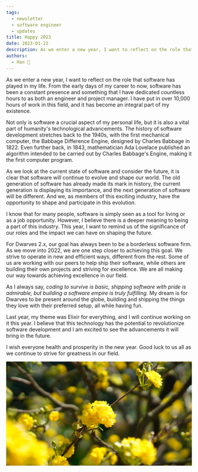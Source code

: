```yaml
---
tags: 
  - newsletter
  - software engineer
  - updates
title: Happy 2023
date: 2023-01-22
description: As we enter a new year, I want to reflect on the role that software has played in my life. For Dwarves 2.x, our goal has always been to be a borderless software firm. As we move into 2022, we are one step closer to achieving this goal. We strive to operate in new and efficient ways, different from the rest. Some of us are working with our peers to help ship their software, while others are building their own projects and striving for excellence. We are all making our way towards achieving excellence in our field.
authors: 
  - Han 🐸
---
```


As we enter a new year, I want to reflect on the role that software has played in my life. From the early days of my career to now, software has been a constant presence and something that I have dedicated countless hours to as both an engineer and project manager. I have put in over 10,000 hours of work in this field, and it has become an integral part of my existence.

Not only is software a crucial aspect of my personal life, but it is also a vital part of humanity's technological advancements. The history of software development stretches back to the 1940s, with the first mechanical computer, the Babbage Difference Engine, designed by Charles Babbage in 1822. Even further back, in 1843, mathematician Ada Lovelace published an algorithm intended to be carried out by Charles Babbage's Engine, making it the first computer program.

As we look at the current state of software and consider the future, it is clear that software will continue to evolve and shape our world. The old generation of software has already made its mark in history, the current generation is displaying its importance, and the next generation of software will be different. And we, as members of this exciting industry, have the opportunity to shape and participate in this evolution.

I know that for many people, software is simply seen as a tool for living or as a job opportunity. However, I believe there is a deeper meaning to being a part of this industry. This year, I want to remind us of the significance of our roles and the impact we can have on shaping the future.

For Dwarves 2.x, our goal has always been to be a borderless software firm. As we move into 2022, we are one step closer to achieving this goal. We strive to operate in new and efficient ways, different from the rest. Some of us are working with our peers to help ship their software, while others are building their own projects and striving for excellence. We are all making our way towards achieving excellence in our field.

As I always say, *coding to survive is basic, shipping software with pride is admirable, but building a software empire is truly fulfilling*. My dream is for Dwarves to be present around the globe, building and shipping the things they love with their preferred setup, all while having fun.

Last year, my theme was Elixir for everything, and I will continue working on it this year. I believe that this technology has the potential to revolutionize software development and I am excited to see the advancements it will bring in the future.

I wish everyone health and prosperity in the new year. Good luck to us all as we continue to strive for greatness in our field.

![](assets/2023-happy_1e89b732d608e54d1edb7239b5c5c692_md5.webp)

